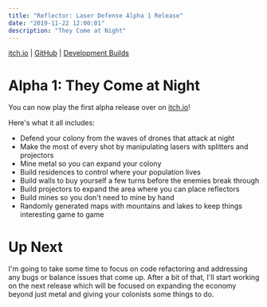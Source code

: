 ```yaml
---
title: "Reflector: Laser Defense Alpha 1 Release"
date: "2019-11-22 12:00:01"
description: "They Come at Night"
---
```


<a href="https://mscottmoore.itch.io/reflector" target="_blank">itch.io</a> | <a href="https://github.com/mscottmoore/reflector" target="_blank">GitHub</a> | <a href="htps://reflector-unstable.netlify.com" target="_blank">Development Builds</a>

# Alpha 1: They Come at Night

You can now play the first alpha release over on <a href="https://mscottmoore.itch.io/reflector" target="_blank">itch.io</a>!

Here's what it all includes:

- Defend your colony from the waves of drones that attack at night
- Make the most of every shot by manipulating lasers with splitters and projectors
- Mine metal so you can expand your colony
- Build residences to control where your population lives
- Build walls to buy yourself a few turns before the enemies break through
- Build projectors to expand the area where you can place reflectors
- Build mines so you don't need to mine by hand
- Randomly generated maps with mountains and lakes to keep things interesting game to game

# Up Next

I'm going to take some time to focus on code refactoring and addressing any bugs or balance issues that come up. After a bit of that, I'll start working on the next release which will be focused on expanding the economy beyond just metal and giving your colonists some things to do.
